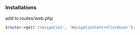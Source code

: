 ### Installations


add to routes/web.php
```php
$router->get('/navigation', 'NavigationController@user');
```
